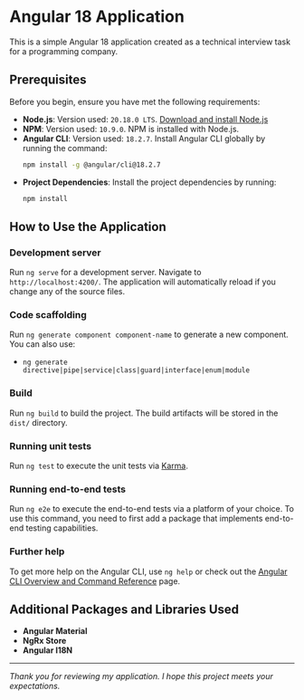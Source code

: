 # Angular 18 Application

This is a simple Angular 18 application created as a technical interview task for a programming company.

## Prerequisites

Before you begin, ensure you have met the following requirements:

- **Node.js**: Version used: `20.18.0 LTS`. [Download and install Node.js](https://nodejs.org/)
- **NPM**: Version used: `10.9.0`. NPM is installed with Node.js.
- **Angular CLI**: Version used: `18.2.7`. Install Angular CLI globally by running the command:
  ```sh
  npm install -g @angular/cli@18.2.7
  ```
- **Project Dependencies**: Install the project dependencies by running:
  ```sh
  npm install
  ```

## How to Use the Application

### Development server

Run `ng serve` for a development server. Navigate to `http://localhost:4200/`. The application will automatically reload if you change any of the source files.

### Code scaffolding

Run `ng generate component component-name` to generate a new component. You can also use:

- `ng generate directive|pipe|service|class|guard|interface|enum|module`

### Build

Run `ng build` to build the project. The build artifacts will be stored in the `dist/` directory.

### Running unit tests

Run `ng test` to execute the unit tests via [Karma](https://karma-runner.github.io).

### Running end-to-end tests

Run `ng e2e` to execute the end-to-end tests via a platform of your choice. To use this command, you need to first add a package that implements end-to-end testing capabilities.

### Further help

To get more help on the Angular CLI, use `ng help` or check out the [Angular CLI Overview and Command Reference](https://angular.dev/tools/cli) page.

## Additional Packages and Libraries Used

- **Angular Material**
- **NgRx Store**
- **Angular I18N**

---

*Thank you for reviewing my application. I hope this project meets your expectations.*
